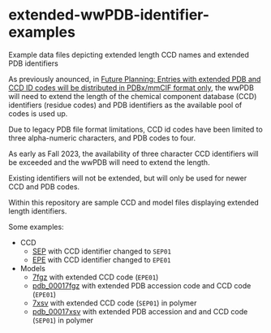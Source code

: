 # extended-wwPDB-identifier-examples
Example data files depicting extended length CCD names and extended PDB identifiers

As previously anounced, in [Future Planning: Entries with extended PDB and CCD ID codes will be distributed in PDBx/mmCIF format only](https://www.wwpdb.org/news/news?year=2021#607760112786e73a79c76f9d), the wwPDB will need to extend the length of the chemical component database (CCD) identifiers (residue codes) and PDB identifiers as the available pool of codes is used up.

Due to legacy PDB file format limitations, CCD id codes have been limited to three alpha-numeric characters, and PDB codes to four.

As early as Fall 2023, the availability of three character CCD identifiers will be exceeded and the wwPDB will need to extend the length.

Existing identifiers will not be extended, but will only be used for newer CCD and PDB codes.

Within this repository are sample CCD and model files displaying extended length identifiers.

Some examples:

* CCD
  * [SEP](CCD/SEP-extended_CCD_code-definition.cif) with CCD identifier changed to `SEP01`
  * [EPE](CCD/EPE-extended_CCD_code-definition.cif) with CCD identifier changed to `EPE01`
* Models
   * [7fgz](Models/7fgz-extended_CCD_code-model.cif) with extended CCD code (`EPE01`)
   * [pdb_00017fgz](Models/pdb_00017fgz-extended_PDB_CCD_codes-model.cif) with extended PDB accession code and CCD code (`EPE01`)
   * [7xsv](Models/7xsv-extended_CCD_code-model.cif) with extended CCD code (`SEP01`) in polymer
   * [pdb_00017xsv](Models/pdb_00017xsv-extended_PDB_CCD_codes-model.cif) with extended PDB accession and and CCD code (`SEP01`) in polymer

